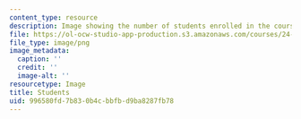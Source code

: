 ```yaml
---
content_type: resource
description: Image showing the number of students enrolled in the course.
file: https://ol-ocw-studio-app-production.s3.amazonaws.com/courses/24-947-language-disorders-in-children-spring-2013/996580fd7b830b4cbbfbd9ba8287fb78_24-947_stat-students.png
file_type: image/png
image_metadata:
  caption: ''
  credit: ''
  image-alt: ''
resourcetype: Image
title: Students
uid: 996580fd-7b83-0b4c-bbfb-d9ba8287fb78
---
```

